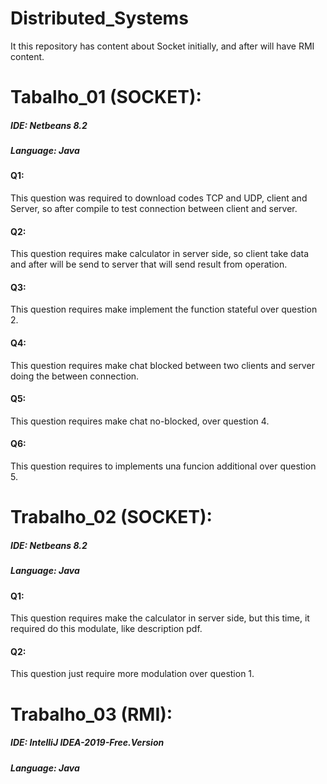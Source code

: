 # Distributed_Systems
It this repository has content about Socket initially, and after will have RMI content.
# Tabalho_01  (SOCKET):
##### IDE: Netbeans 8.2
##### Language: Java
#### Q1: 
This question was required to download codes TCP and UDP, client and Server, so after compile to test connection between client and server.
#### Q2: 
This question requires make calculator in server side, so client take data and after will be send to server that will send result from operation.
#### Q3: 
This question requires make implement the function stateful over question 2.
#### Q4: 
This question requires make chat blocked between two clients and server doing the between connection.
#### Q5: 
This question requires make chat no-blocked, over question 4.
#### Q6: 
This question requires to implements una funcion additional over question 5. 
# Trabalho_02 (SOCKET):
##### IDE: Netbeans 8.2
##### Language: Java
#### Q1: 
This question requires make the calculator in server side, but this time, it required do this modulate, like description pdf.
#### Q2: 
This question just require more modulation over question 1.
# Trabalho_03   (RMI):
##### IDE: IntelliJ IDEA-2019-Free.Version
##### Language: Java
